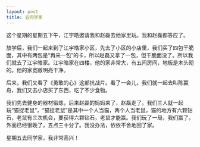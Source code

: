 ```yaml
---
layout: post
title: 去同学家
---
```



这个星期的星期五下午，江宇皓邀请我和赵磊去他家里玩。我和赵磊都答应了。

放学后，我们一起来到了江宇皓家小区，先去了小区的小店里，我们买了四包干脆面，其中有两包是“再来一包”的卡，所以赵磊又拿了一包，但干脆面没了。所以我们就去了江宇皓家。江宇皓家在四楼，他的家非常大，有五间房间，地板是木头砌的。他的家宽敞明亮干净。

后来，我们又看了《勇敢的心》这部抗战片。看了一会儿，我们就一起去叫陈赢舟，我们又去小店买了东西，吃了不少食物。

我们先去健身的器材锻炼，后来赵磊的妈妈来了，赵磊走了。我们三人就一起玩“猫捉老鼠”，“猫捉老鼠”是其中一个人当猫，两个人当老鼠，猫的地方有六颗钻石，老鼠有三次机会，要获得六颗钻石，老鼠才能赢。我们玩了一局，我们赢了。外面已经很晚了，五点三十分了。我没办法，依依不舍地回了家。

星期五去同学家，我非常高兴！
